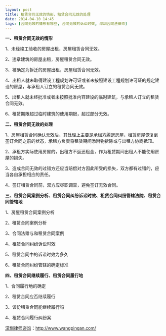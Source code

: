 ```yaml
---
layout: post
title: 租赁合同无效的情形，租赁合同无效的处理
date: 2014-04-10 14:45
tags: [合同无效的情形有哪些, 合同无效的诉讼时效, 深圳合同法律师]
---
```

<strong>一、租赁合同无效的情形</strong>

1、未经竣工验收的房屋出租，房屋租赁合同无效。

2、违章建筑的房屋出租，房屋租赁合同无效。

3、被确定为拆迁的房屋出租，房屋租赁合同无效。

4、出租人就未取得建设工程规划许可证或者未按照建设工程规划许可证的规定建设的房屋，与承租人订立的租赁合同无效。

5、出租人就未经批准或者未按照批准内容建设的临时建筑，与承租人订立的租赁合同无效。

6、租赁期限超过临时建筑的使用期限，超过部分无效。

<strong>二、租赁合同无效的处理</strong>

1、房屋租赁合同确认无效后，其处理上主要是承租方腾退房屋，租赁房屋恢复到签订合同之前的状态，承租方负责将租赁期间添附物拆除或与出租方协商抵顶。

2、承租方实际使用房屋的，出租方不返还租金，作为租赁期间出租人不能使用房屋的损失。

3、造成合同无效的过错方还应当赔偿对方因此所受的损失，双方都有过错的，应当各自承担相应的责任。

4、签订租赁合同前，双方应尽职调查，避免签订无效合同。

<strong>三、租赁合同案例分析、租赁合同纠纷诉讼时效、租赁合同纠纷管辖法院、租赁合同管辖地</strong>

1、房屋租赁合同案例分析

2、租赁合同案例分析

3、合同法赠与和租赁合同案例

4、租赁合同纠纷诉讼时效

5、租赁合同中的诉讼时效为多久

6、租赁合同纠纷管辖的确定标准

<strong>四、租赁合同继续履行、租赁合同履行地</strong>

1、合同履行地的确定

2、租赁合同应否继续履行

3、该份租赁合同能继续履行吗

4、租赁合同履行纠纷案

<a href="http://www.wangpingan.com/">深圳律师咨询</a>：<a href="http://www.wangpingan.com/">http://www.wangpingan.com/</a>

